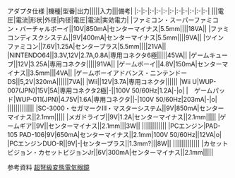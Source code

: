 アダプタ仕様
|機種|型番|出力|||||入力|||備考|
|:-|:-|:-|:-|:-|:-|:-|:-|:-|:-|:-|
|||電圧|電流|形状|外径|内径|電圧|電流|実効電力|
|ファミコン・スーパーファミコン・バーチャルボーイ||10V|850mA|センターマイナス|5.5mm||||18VA||
|ファミコンディスクシステム||9V|400mA|センターマイナス|5.5mm||||9VA||
|ツインファミコン||7.6V|1.25A|センタープラス|5.5mm||||21VA||
|NINTENDO64||3.3V,12V|2.7A,0.8A|専用コネクタ6極|||||45VA||
|ゲームキューブ||12V|3.25A|専用コネクタ|||||91VA||
|ゲームボーイ||4.8V|150mA|センターマイナス||3.5mm|||4VA||
|ゲームボーイアドバンス・ニンテンドーDS||5,2V|320mA||||||7VA||
|Wii||12V|3.7A|専用コネクタ||||||
|Wii U|WUP-007(JPN)|15V|5A|専用コネクタ2極|-||100V 50/60Hz|1.2A|-|o|
|　ゲームパッド|WUP-011(JPN)|4.75V|1.6A|専用コネクタ||-|100V 50/60Hz|203mA|-|o|
|||||||||||||
|SC-3000・セガマークIII・マスターシステム||9V|850mA|センターマイナス||2.1mm|||||
|メガドライブ||9V|1.2A|センターマイナス||2.1mm|||||
|ゲームギア||9V||センターマイナス||2.1mm|||3W||
||||||||||||
|PCエンジン|PAD-105 PAD-106|9V|650mA|センターマイナス||2.1mm|100V 50/60Hz||12VA|o|
|PCエンジンDUO-R||9V|-|センタープラス||1.3mm?|||8W||
|||||||||||||
|カセットビジョン・カセットビジョンJr||6V|300mA|センターマイナス||2.1mm|||||

参考資料
[超弩級変態電気眼鏡](https://meganekun.blogspot.com)

